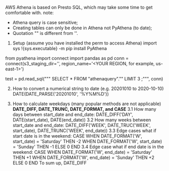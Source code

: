 AWS Athena is based on Presto SQL, which may take some time to get comfortable with. 
note: 
- Athena query is case sensitive; 
- Creating tables can only be done in Athena not PyAthena (to date); 
- Quotation "" is different from ''.

1. Setup (assume you have installed the perm to access Athena) 
import sys
!{sys.executable} -m pip install PyAthena

from pyathena import connect
import pandas as pd
conn = connect(s3_staging_dir='<ATHENA QUERY RESULTS LOCATION>',  region_name='<YOUR REGION, for example, us-east-1>')

test = pd.read_sql("""
SELECT * 
FROM "athenaquery"."<YOUR TABLE NAME>" 
LIMIT 3
;""", conn)
  
2. How to convert a numerical string to date (e.g. 20201010 to 2020-10-10)
   DATE(DATE_PARSE('20201010', '%Y%M%D'))
   
3. How to calculate weekdays (many popular methods are not applicable)
**DATE_DIFF, DATE_TRUNC, DATE_FORMAT, and CASE**
3.1 How many days between start_date and end_date: DATE_DIFF('DAY', DATE(start_date), DATE(end_date))
3.2 How many weeks between start_date and end_date: DATE_DIFF('WEEK', DATE_TRUC('WEEK', start_date), DATE_TRUNC('WEEK', end_date))
3.3 Edge cases what if start date is in the weekend: CASE WHEN DATE_FORMAT('W', start_date) = 'Saturday' THEN -2 WHEN DATE_FORMAT('W', start_date) = 'Sunday' THEN -1 ELSE 0 END
3.4 Edge case what if end date is in the weekend: CASE WHEN DATE_FORMAT('W', end_date) = 'Saturday' THEN +1 WHEN DATE_FORMAT('W', end_date) = 'Sunday' THEN +2 ELSE 0 END
To sum up, DATE_DIFF
